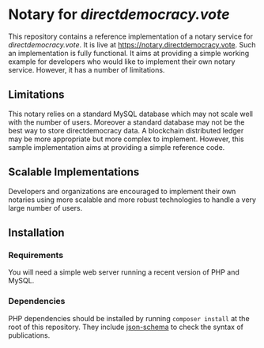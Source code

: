 # Notary for *directdemocracy.vote* 

This repository contains a reference implementation of a notary service for *directdemocracy.vote*.
It is live at https://notary.directdemocracy.vote.
Such an implementation is fully functional.
It aims at providing a simple working example for developers who would like to implement their own notary service.
However, it has a number of limitations.

## Limitations

This notary relies on a standard MySQL database which may not scale well with the number of users.
Moreover a standard database may not be the best way to store directdemocracy data.
A blockchain distributed ledger may be more appropriate but more complex to implement.
However, this sample implementation aims at providing a simple reference code.

## Scalable Implementations

Developers and organizations are encouraged to implement their own notaries using more scalable and more robust technologies to handle a very large number of users.

## Installation

### Requirements

You will need a simple web server running a recent version of PHP and MySQL.

### Dependencies

PHP dependencies should be installed by running `composer install` at the root of this repository.
They include [json-schema](https://github.com/opis/json-schema) to check the syntax of publications.
